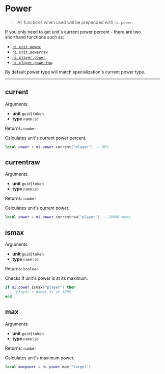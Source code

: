 # Power

> All functions when used will be prepended with `ni.power`.

If you only need to get unit's current power percent - there are two shorthand functions such as:

- [`ni.unit.power`](api/unit.md#power)
- [`ni.unit.powerraw`](api/unit.md#powerraw)
- [`ni.player.power`](api/player.md).
- [`ni.player.powerraw`](api/player.md).

By default power type will match specialization's current power type.

---

## current

Arguments:

- **unit** `guid|token`
- **type** `name|id`

Returns: `number`

Calculates unit's current power percent.

```lua
local power = ni.power.current("player") -- 90%
```

## currentraw

Arguments:

- **unit** `guid|token`
- **type** `name|id`

Returns: `number`

Calculates unit's current power.

```lua
local power = ni.power.currentraw("player") -- 20000 mana
```

## ismax

Arguments:

- **unit** `guid|token`
- **type** `name|id`

Returns: `boolean`

Checks if unit's power is at its maximum.

```lua
if ni.power.ismax("player") then
  -- Player's power is at 100%
end
```

## max

Arguments:

- **unit** `guid|token`
- **type** `name|id`

Returns: `number`

Calculates unit's maximum power.

```lua
local maxpower = ni.power.max("target")
```

